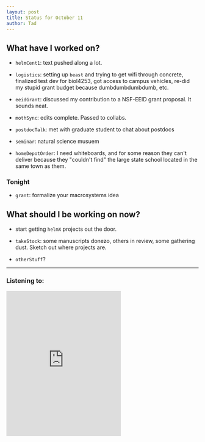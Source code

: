 ```yaml
---
layout: post 
title: Status for October 11 
author: Tad
---
```


## What have I worked on?

* `helmCent1`: text pushed along a lot.

* `logistics`: setting up `beast` and trying to get wifi through concrete, finalized test dev for biol4253, got access to campus vehicles, re-did my stupid grant budget because dumbdumbdumbdumb, etc.

* `eeidGrant`: discussed my contribution to a NSF-EEID grant proposal. It sounds neat.

* `mothSync`: edits complete. Passed to collabs.

* `postdocTalk`: met with graduate student to chat about postdocs

* `seminar`: natural science musuem

* `homeDepotOrder`: I need whiteboards, and for some reason they can't deliver because they "couldn't find" the large state school located in the same town as them. 




### Tonight

* `grant`: formalize your macrosystems idea





## What should I be working on now?

* start getting `helmX` projects out the door.

* `takeStock`: some manuscripts donezo, others in review, some gathering dust. Sketch out where projects are.

* `otherStuff`?





--- 

### Listening to:

<iframe src="https://open.spotify.com/embed/track/0EaOZ09D57tg1ap9vtIGG0" width="300" height="380" frameborder="0" allowtransparency="true" allow="encrypted-media"></iframe>

<i class='fa fa-code' style='color:pink'></i>
